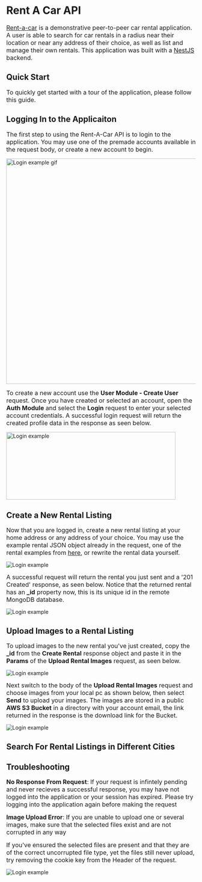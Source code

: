 # **Rent A Car API**
<font size=3>[Rent-a-car](https://github.com/Pioneer18/Rent-A-Car) is a demonstrative peer-to-peer car rental application. A user is able to search for car rentals in a radius near their location or near any address of their choice, as well as list and manage their own rentals. This application was built with a [NestJS](https://nestjs.com) backend.</font>

## **Quick Start**
<font size=3>To quickly get started with a tour of the application, please follow this guide.</font>

## **Logging In to the Applicaiton**
<font size=3>The first step to using the Rent-A-Car API is to login to the application. You may use one of the premade accounts available in the request body, or create a new account to begin.</font>

<img src="https://drive.google.com/uc?export=view&id=1z8uwCcdBdTj0gD0V39oWFEjlcHq-O9o8" alt="Login example gif" width="600">

<font size=3>To create a new account use the **User Module - Create User** request. Once you have created or selected an account, open the **Auth Module** and select the **Login** request to enter your selected account credentials. A successful login request will return the created profile data in the response as seen below.</font>  

<img src="https://drive.google.com/uc?export=view&id=1p8oGVy38OqYgKJ6x4VoE1eu6UwN_w5nM" alt="Login example" width="450" height="180">

## **Create a New Rental Listing**
<font size=3>Now that you are logged in, create a new rental listing at your home address or any address of your choice. You may use the example rental JSON object already in the request, one of the rental examples from [here](), or rewrite the rental data yourself.</font>

<img src="https://drive.google.com/uc?export=view&id=1xNGFZ61qHfN6EkImS3z7opUPX0Up5hdB" alt="Login example">

<font size=3>A successful request will return the rental you just sent and a '201 Created' response, as seen below. Notice that the returned rental has an **_id** property now, this is its unique id in the remote MongoDB database.</font>

<img src="https://drive.google.com/uc?export=view&id=1MJcfMsFlhIbD_u_mTbOO3S-jf2OYtBNU" alt="Login example" >


## **Upload Images to a Rental Listing**

<font size=3>To upload images to the new rental you've just created, copy the **_id** from the **Create Rental**  response object and paste it in the **Params** of the **Upload Rental Images** request, as seen below.</font> 

<img src="https://drive.google.com/uc?export=view&id=1dESLgGAzBEtVRV41HuPfm_lYqgfZU8g0" alt="Login example" >

<font size=3>Next switch to the body of the **Upload Rental Images** request and choose images from your local pc as shown below, then select **Send** to upload your images. The images are stored in a public **AWS S3 Bucket** in a directory with your account email, the link returned in the response is the download link for the Bucket.</font>

<img src="https://drive.google.com/uc?export=view&id=1tYF1grDx2454Bq1zSaDPghctN8n0EvLb" alt="Login example" >

## **Search For Rental Listings in Different Cities**


## **Troubleshooting**
<font size=3>**No Response From Request**: If your request is infintely pending and never recieves a successful response, you may have not logged into the application or your session has expired. Please try logging into the application again before making the request</font>

<font size=3>**Image Upload Error**: If you are unable to upload one or several images, make sure that the selected files exist and are not corrupted in any way</font>

<font size=3>If you've ensured the selected files are present and that they are of the correct uncorrupted file type, yet the files still never upload, try removing the cookie key from the Header of the request.</font>

<img src="https://drive.google.com/uc?export=view&id=1-5uvVG0Ya5Dmc_6BRVSOii8FDRkXuCZq" alt="Login example" >


